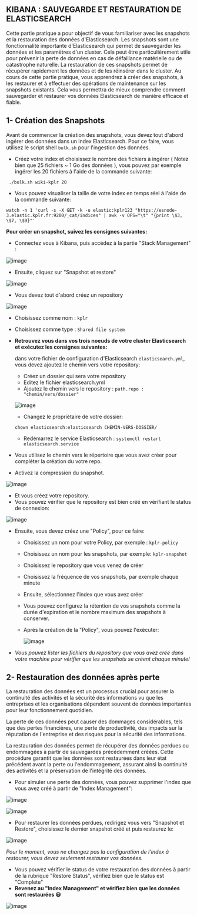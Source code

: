 ## KIBANA : SAUVEGARDE ET RESTAURATION DE ELASTICSEARCH

Cette partie pratique a pour objectif de vous familiariser avec les snapshots et la restauration des données d'Elasticsearch. 
Les snapshots sont une fonctionnalité importante d'Elasticsearch qui permet de sauvegarder les données et les paramètres d'un cluster. Cela peut être particulièrement utile pour prévenir la perte de données en cas de défaillance matérielle ou de catastrophe naturelle. La restauration de ces snapshots permet de récupérer rapidement les données et de les réinsérer dans le cluster. 
Au cours de cette partie pratique, vous apprendrez à créer des snapshots, à les restaurer et à effectuer des opérations de maintenance sur les snapshots existants. Cela vous permettra de mieux comprendre comment sauvegarder et restaurer vos données Elasticsearch de manière efficace et fiable.

## 1- Création des Snapshots

Avant de commencer la création des snapshots, vous devez tout d'abord ingérer des données dans un index Elasticsearch. Pour ce faire, vous utilisez le script shell `bulk.sh` pour  l'ingestion des données.

- Créez votre index et choisissez le nombre des fichiers à ingérer ( Notez bien que 25 fichiers ~ 1 Go des données ), vous pouvez par exemple ingérer les 20 fichiers à l'aide de la commande suivante:
```
 ./bulk.sh wiki-kplr 20
```
- Vous pouvez visualiser la taille de votre index en temps réel à l'aide de la commande suivante:
```
watch -n 1 'curl -s -X GET -k -u elastic:kplr123 "https://esnode-3.elastic.kplr.fr:9200/_cat/indices" | awk -v OFS="\t" "{print \$3, \$7, \$9}"'
```
**Pour créer un snapshot, suivez les consignes suivantes:**
- Connectez vous à Kibana, puis accédez à la partie "Stack Management" :

![image](https://user-images.githubusercontent.com/123748177/228496402-0ad428c3-58d4-43b0-b531-a96f86e4d161.png)

- Ensuite, cliquez sur "Snapshot et restore"

![image](https://user-images.githubusercontent.com/123748177/228497121-d0ba99ba-f633-49cb-b93e-a67c4c791932.png)

- Vous devez tout d'abord créez un repository

![image](https://user-images.githubusercontent.com/123748177/228497412-4a869741-df5d-417a-9e6e-b79ce869321b.png)

- Choisissez comme nom : `kplr`
- Choisissez comme type : ` Shared file system `
- **Retrouvez vous dans vos trois noeuds de votre cluster Elasticsearch et exécutez les consignes suivantes:** 

  dans votre fichier de configuration d'Elasticsearch `elasticsearch.yml`, vous devez ajoutez le chemin vers votre repository:
    - Créez un dossier qui sera votre repository
    - Editez le fichier elasticsearch.yml
    - Ajoutez le chemin vers le repository : `path.repo : "chemin/vers/dossier"`
 
     ![image](https://user-images.githubusercontent.com/123748177/228501255-9683c691-58d1-47b7-8072-484b7b59d8c4.png)

    - Changez le propriètaire de votre dossier: 
    ```
    chown elasticsearch:elasticsearch CHEMIN-VERS-DOSSIER/
    ```
    - Redémarrez le service Elasticsearch : ` systemctl restart elasticsearch.service `

- Vous utilisez le chemin vers le répertoire que vous avez créer pour compléter la création du votre repo.
- Activez la compression du snapshot.

![image](https://user-images.githubusercontent.com/123748177/228501571-6812fe48-3d95-4ea6-9ca3-23ec8aadc1ac.png)

- Et vous créez votre repository.
- Vous pouvez vérifier que le repository est bien créé en vérifiant le status de connexion:

 ![image](https://user-images.githubusercontent.com/123748177/228505783-d3b3a998-bb52-4f9d-86f8-d6d9cb4ddc2e.png)

- Ensuite, vous devez créez une "Policy", pour ce faire: 
   - Choisissez un nom pour votre Policy, par exemple : `kplr-policy`
   - Choisissez un nom pour les snapshots, par exemple: `kplr-snapshot`
   - Choisissez le repository que vous venez de créer 
   - Choisissez la fréquence de vos snapshots, par exemple chaque minute
   - Ensuite, sélectionnez l'index que vous avez créer
   - Vous pouvez configurez la rétention de vos snapshots comme la durée d'expiration et le nombre maximum des snapshots à conserver.
   - Aprés la création de la "Policy", vous pouvez l'exécuter:
   
     ![image](https://user-images.githubusercontent.com/123748177/228508149-27040d3a-fdf4-45f6-966f-a0c207ae83f1.png)
     
- *Vous pouvez lister les fichiers du repository que vous avez créé dans votre machine pour vérifier que les snapshots se créent chaque minute!*

## 2- Restauration des données après perte

La restauration des données est un processus crucial pour assurer la continuité des activités et la sécurité des informations vu que les entreprises et les organisations dépendent souvent de données importantes pour leur fonctionnement quotidien.

La perte de ces données peut causer des dommages considérables, tels que des pertes financières, une perte de productivité, des impacts sur la réputation de l'entreprise et des risques pour la sécurité des informations.

La restauration des données permet de récupérer des données perdues ou endommagées à partir de sauvegardes précédemment créées. Cette procédure garantit que les données sont restaurées dans leur état précédent avant la perte ou l'endommagement, assurant ainsi la continuité des activités et la préservation de l'intégrité des données.


- Pour simuler une perte des données, vous pouvez supprimer l'index que vous avez créé à partir de "Index Management":

![image](https://user-images.githubusercontent.com/123748177/228509662-3e2315b6-efe5-405b-97ba-e3b653f8fc41.png)


![image](https://user-images.githubusercontent.com/123748177/228509849-338801ed-8a86-41ca-abb9-c68364c75275.png)

- Pour restaurer les données perdues, redirigez vous vers "Snapshot et Restore", choisissez le dernier snapshot créé et puis restaurez le:

![image](https://user-images.githubusercontent.com/123748177/228510978-ad131620-67b7-466b-ab04-bde0251e212b.png)

*Pour le moment, vous ne changez pas la configuration de l'index à restaurer, vous devez seulement restaurer vos données.*

- Vous pouvez vérifier le status de votre restauration des données à partir de la rubrique "Restore Status", vérifiez bien que le status est "Complete"
- **Revenez au "Index Management" et vérifiez bien que les données sont restaurées 😃**

![image](https://user-images.githubusercontent.com/123748177/228512178-224cf8ca-b05e-4f19-8002-03b277fed00f.png)



